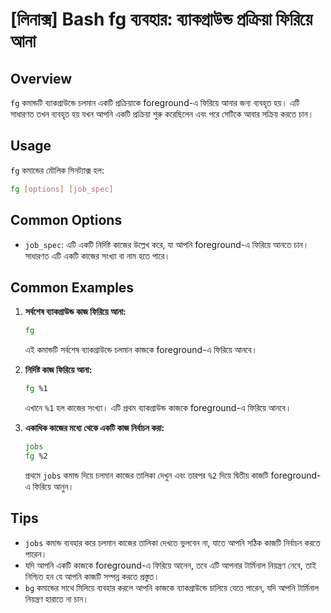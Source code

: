 # [লিনাক্স] Bash fg ব্যবহার: ব্যাকগ্রাউন্ড প্রক্রিয়া ফিরিয়ে আনা

## Overview
`fg` কমান্ডটি ব্যাকগ্রাউন্ডে চলমান একটি প্রক্রিয়াকে foreground-এ ফিরিয়ে আনার জন্য ব্যবহৃত হয়। এটি সাধারণত তখন ব্যবহৃত হয় যখন আপনি একটি প্রক্রিয়া শুরু করেছিলেন এবং পরে সেটিকে আবার সক্রিয় করতে চান।

## Usage
`fg` কমান্ডের মৌলিক সিনট্যাক্স হল:

```bash
fg [options] [job_spec]
```

## Common Options
- `job_spec`: এটি একটি নির্দিষ্ট কাজের উল্লেখ করে, যা আপনি foreground-এ ফিরিয়ে আনতে চান। সাধারণত এটি একটি কাজের সংখ্যা বা নাম হতে পারে।

## Common Examples
1. **সর্বশেষ ব্যাকগ্রাউন্ড কাজ ফিরিয়ে আনা:**
   ```bash
   fg
   ```
   এই কমান্ডটি সর্বশেষ ব্যাকগ্রাউন্ডে চলমান কাজকে foreground-এ ফিরিয়ে আনবে।

2. **নির্দিষ্ট কাজ ফিরিয়ে আনা:**
   ```bash
   fg %1
   ```
   এখানে `%1` হল কাজের সংখ্যা। এটি প্রথম ব্যাকগ্রাউন্ড কাজকে foreground-এ ফিরিয়ে আনবে।

3. **একাধিক কাজের মধ্যে থেকে একটি কাজ নির্বাচন করা:**
   ```bash
   jobs
   fg %2
   ```
   প্রথমে `jobs` কমান্ড দিয়ে চলমান কাজের তালিকা দেখুন এবং তারপর `%2` দিয়ে দ্বিতীয় কাজটি foreground-এ ফিরিয়ে আনুন।

## Tips
- `jobs` কমান্ড ব্যবহার করে চলমান কাজের তালিকা দেখতে ভুলবেন না, যাতে আপনি সঠিক কাজটি নির্বাচন করতে পারেন।
- যদি আপনি একটি কাজকে foreground-এ ফিরিয়ে আনেন, তবে এটি আপনার টার্মিনাল নিয়ন্ত্রণ নেবে, তাই নিশ্চিত হন যে আপনি কাজটি সম্পন্ন করতে প্রস্তুত।
- `bg` কমান্ডের সাথে মিলিয়ে ব্যবহার করলে আপনি কাজকে ব্যাকগ্রাউন্ডে চালিয়ে যেতে পারেন, যদি আপনি টার্মিনাল নিয়ন্ত্রণ হারাতে না চান।